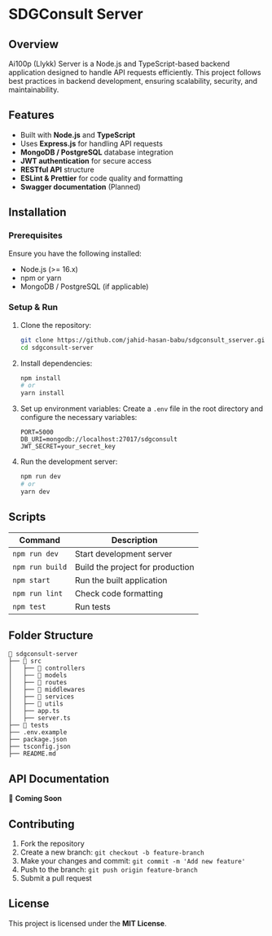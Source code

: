﻿# SDGConsult Server

## Overview
Ai100p (Llykk) Server is a Node.js and TypeScript-based backend application designed to handle API requests efficiently. This project follows best practices in backend development, ensuring scalability, security, and maintainability.

## Features
- Built with **Node.js** and **TypeScript**
- Uses **Express.js** for handling API requests
- **MongoDB / PostgreSQL** database integration
- **JWT authentication** for secure access
- **RESTful API** structure
- **ESLint & Prettier** for code quality and formatting
- **Swagger documentation** (Planned)

## Installation
### Prerequisites
Ensure you have the following installed:
- Node.js (>= 16.x)
- npm or yarn
- MongoDB / PostgreSQL (if applicable)

### Setup & Run
1. Clone the repository:
   ```sh
   git clone https://github.com/jahid-hasan-babu/sdgconsult_sserver.git
   cd sdgconsult-server
   ```

2. Install dependencies:
   ```sh
   npm install
   # or
   yarn install
   ```

3. Set up environment variables:
   Create a `.env` file in the root directory and configure the necessary variables:
   ```env
   PORT=5000
   DB_URI=mongodb://localhost:27017/sdgconsult
   JWT_SECRET=your_secret_key
   ```

4. Run the development server:
   ```sh
   npm run dev
   # or
   yarn dev
   ```

## Scripts
| Command          | Description                          |
|-----------------|----------------------------------|
| `npm run dev`   | Start development server         |
| `npm run build` | Build the project for production |
| `npm start`     | Run the built application        |
| `npm run lint`  | Check code formatting            |
| `npm test`      | Run tests                        |

## Folder Structure
```
📂 sdgconsult-server
├── 📂 src
│   ├── 📂 controllers
│   ├── 📂 models
│   ├── 📂 routes
│   ├── 📂 middlewares
│   ├── 📂 services
│   ├── 📂 utils
│   ├── app.ts
│   ├── server.ts
├── 📂 tests
├── .env.example
├── package.json
├── tsconfig.json
├── README.md
```

## API Documentation
🚧 **Coming Soon**

## Contributing
1. Fork the repository
2. Create a new branch: `git checkout -b feature-branch`
3. Make your changes and commit: `git commit -m 'Add new feature'`
4. Push to the branch: `git push origin feature-branch`
5. Submit a pull request

## License
This project is licensed under the **MIT License**.

